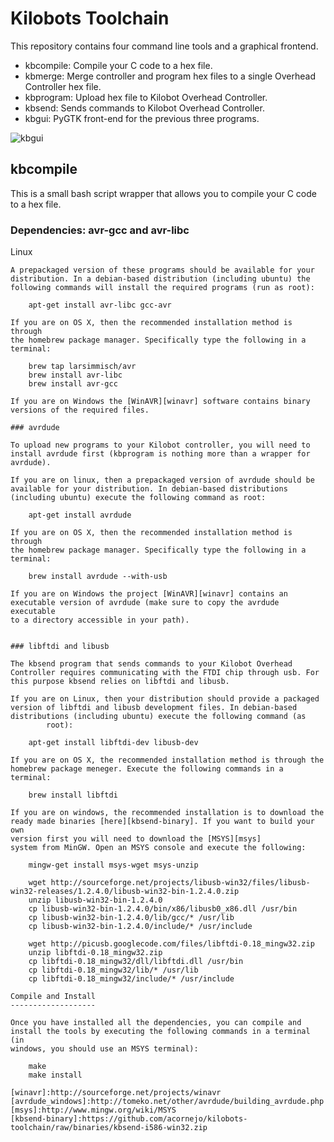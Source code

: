 Kilobots Toolchain
==================

This repository contains four command line tools and a graphical
frontend.

* kbcompile: Compile your C code to a hex file.
* kbmerge: Merge controller and program hex files to a single Overhead Controller hex file.
* kbprogram: Upload hex file to Kilobot Overhead Controller.
* kbsend: Sends commands to Kilobot Overhead Controller.
* kbgui: PyGTK front-end for the previous three programs.

![kbgui](https://raw.github.com/acornejo/kilobots-toolchain/docs/scr.png "kbgui Screenshot")

kbcompile
----------

This is a small bash script wrapper that allows you to compile your C
code to a hex file.

### Dependencies: avr-gcc and avr-libc

Linux
~~~~~
A prepackaged version of these programs should be available for your
distribution. In a debian-based distribution (including ubuntu) the
following commands will install the required programs (run as root):

    apt-get install avr-libc gcc-avr

If you are on OS X, then the recommended installation method is through
the homebrew package manager. Specifically type the following in a
terminal:

    brew tap larsimmisch/avr
    brew install avr-libc
    brew install avr-gcc

If you are on Windows the [WinAVR][winavr] software contains binary
versions of the required files. 

### avrdude

To upload new programs to your Kilobot controller, you will need to
install avrdude first (kbprogram is nothing more than a wrapper for
avrdude).

If you are on linux, then a prepackaged version of avrdude should be
available for your distribution. In debian-based distributions
(including ubuntu) execute the following command as root:

    apt-get install avrdude

If you are on OS X, then the recommended installation method is through
the homebrew package manager. Specifically type the following in a
terminal:

    brew install avrdude --with-usb

If you are on Windows the project [WinAVR][winavr] contains an
executable version of avrdude (make sure to copy the avrdude executable
to a directory accessible in your path).


### libftdi and libusb

The kbsend program that sends commands to your Kilobot Overhead
Controller requires communicating with the FTDI chip through usb. For
this purpose kbsend relies on libftdi and libusb.

If you are on Linux, then your distribution should provide a packaged
version of libftdi and libusb development files. In debian-based
distributions (including ubuntu) execute the following command (as
        root):

    apt-get install libftdi-dev libusb-dev

If you are on OS X, the recommended installation method is through the
homebrew package meneger. Execute the following commands in a terminal:

    brew install libftdi

If you are on windows, the recommended installation is to download the
ready made binaries [here][kbsend-binary]. If you want to build your own
version first you will need to download the [MSYS][msys]
system from MinGW. Open an MSYS console and execute the following:

    mingw-get install msys-wget msys-unzip

    wget http://sourceforge.net/projects/libusb-win32/files/libusb-win32-releases/1.2.4.0/libusb-win32-bin-1.2.4.0.zip
    unzip libusb-win32-bin-1.2.4.0
    cp libusb-win32-bin-1.2.4.0/bin/x86/libusb0_x86.dll /usr/bin
    cp libusb-win32-bin-1.2.4.0/lib/gcc/* /usr/lib
    cp libusb-win32-bin-1.2.4.0/include/* /usr/include

    wget http://picusb.googlecode.com/files/libftdi-0.18_mingw32.zip
    unzip libftdi-0.18_mingw32.zip
    cp libftdi-0.18_mingw32/dll/libftdi.dll /usr/bin
    cp libftdi-0.18_mingw32/lib/* /usr/lib
    cp libftdi-0.18_mingw32/include/* /usr/include

Compile and Install
-------------------

Once you have installed all the dependencies, you can compile and
install the tools by executing the following commands in a terminal (in
windows, you should use an MSYS terminal):

    make
    make install

[winavr]:http://sourceforge.net/projects/winavr
[avrdude_windows]:http://tomeko.net/other/avrdude/building_avrdude.php
[msys]:http://www.mingw.org/wiki/MSYS
[kbsend-binary]:https://github.com/acornejo/kilobots-toolchain/raw/binaries/kbsend-i586-win32.zip 
